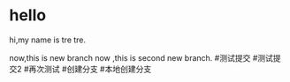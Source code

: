 # hello
hi,my name is tre tre.

now,this is new branch
now ,this is second new branch.
#测试提交
#测试提交2
#再次测试
#创建分支
#本地创建分支
 

